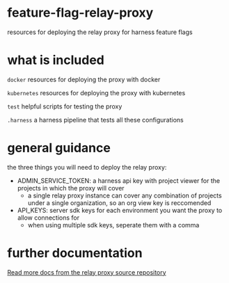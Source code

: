 # feature-flag-relay-proxy

resources for deploying the relay proxy for harness feature flags

# what is included

`docker` resources for deploying the proxy with docker

`kubernetes` resources for deploying the proxy with kubernetes

`test` helpful scripts for testing the proxy

`.harness` a harness pipeline that tests all these configurations

# general guidance

the three things you will need to deploy the relay proxy:

- ADMIN_SERVICE_TOKEN: a harness api key with project viewer for the projects in which the proxy will cover
  - a single relay proxy instance can cover any combination of projects under a single organization, so an org view key is reccomended
- API_KEYS: server sdk keys for each environment you want the proxy to allow connections for
  - when using multiple sdk keys, seperate them with a comma

# further documentation

[Read more docs from the relay proxy source repository](https://github.com/harness/ff-proxy/blob/main/docs/configuration.md)
